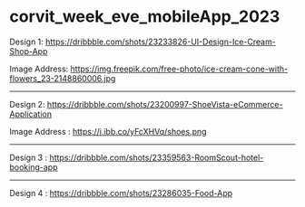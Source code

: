 # corvit_week_eve_mobileApp_2023

 Design 1: https://dribbble.com/shots/23233826-UI-Design-Ice-Cream-Shop-App

 Image Address: https://img.freepik.com/free-photo/ice-cream-cone-with-flowers_23-2148860006.jpg

 ______________________________________________

 Design 2: https://dribbble.com/shots/23200997-ShoeVista-eCommerce-Application
 
 Image Address : https://i.ibb.co/yFcXHVq/shoes.png

______________________________________________

 Design 3 : https://dribbble.com/shots/23359563-RoomScout-hotel-booking-app

______________________________________________

 Design 4 : https://dribbble.com/shots/23286035-Food-App
